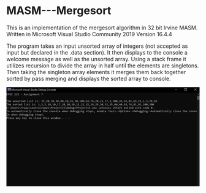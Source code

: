 # MASM---Mergesort
This is an implementation of the mergesort algorithm in 32 bit Irvine MASM. Written in Microsoft Visual Studio Community 2019 Version 16.4.4

The program takes an input unsorted array of integers (not accepted as input but declared in the .data section).
It then displays to the console a welcome message as well as the unsorted array. 
Using a stack frame it utilizes recursion to divide the array in half until the elements are singletons.
Then taking the singleton array elements it merges them back together sorted by pass merging and displays the sorted array to console.

![Example](/mergesort%20example.png)
